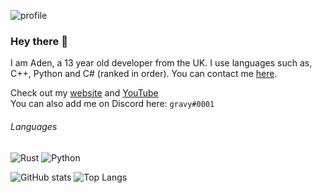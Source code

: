 ![profile](https://adenviney.com/gh/banner.png)

### Hey there 👋
I am Aden, a 13 year old developer from the UK. I use languages such as, C++, Python and C# (ranked in order). You can contact me [here](mailto:aden@adenviney.com).

Check out my [website](https://www.adenviney.com) and [YouTube](https://www.youtube.com/channel/UCBL2GVjzdNFII5WwzRNacOw) <br>
You can also add me on Discord here: `gravy#0001` <br>

###### Languages

![Rust](https://img.shields.io/badge/rust-000000?style=for-the-badge&logo=rust&logoColor=white)
![Python](https://img.shields.io/badge/Python-14354C?style=for-the-badge&logo=python&logoColor=white)

  ![GitHub stats](https://github-readme-stats.vercel.app/api?username=adenviney&show_icons=true&show_icons=true&title_color=24A7FF&text_color=cccccc&bg_color=00000000&hide_border=true&icon_color=4F8CC9&hide_title=true&count_private=true&hide=prs)
  ![Top Langs](https://github-readme-stats.vercel.app/api/top-langs/?username=adenviney&show_icons=true&title_color=24A7FF&text_color=cccccc&bg_color=00000000&hide_border=true)
